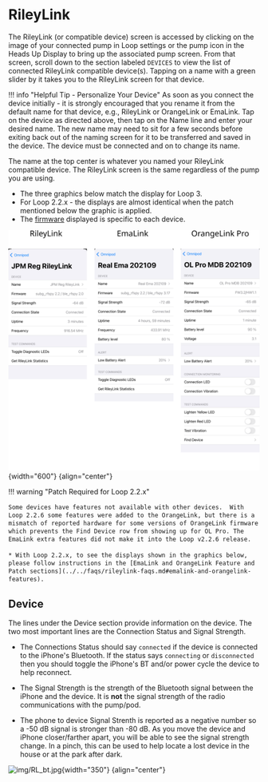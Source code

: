 # RileyLink

The RileyLink (or compatible device) screen is accessed by clicking on the image of your connected pump in Loop settings or the pump icon in the Heads Up Display to bring up the associated pump screen. From that screen, scroll down to the section labeled `DEVICES` to view the list of connected RileyLink compatible device(s). Tapping on a name with a green slider by it takes you to the RileyLink screen for that device.

!!! info "Helpful Tip - Personalize Your Device"
    As soon as you connect the device initially - it is strongly encouraged that you rename it from the default name for that device, e.g., RileyLink or OrangeLink or EmaLink. Tap on the device as directed above, then tap on the Name line and enter your desired name. The new name may need to sit for a few seconds before exiting back out of the naming screen for it to be transferred and saved in the device. The device must be connected and on to change its name.

The name at the top center is whatever you named your RileyLink compatible device. The RileyLink screen is the same regardless of the pump you are using.


* The three graphics below match the display for Loop 3. 
* For Loop 2.2.x - the displays are almost identical when the patch mentioned below the graphic is applied.
* The [firmware](../../faqs/rileylink-faqs.md#firmware-version) displayed is specific to each device. 


![example rileylink screens for riley, ema, orange for loop 3](img/rl-comp-loop-3.svg){width="600"}
{align="center"}


!!! warning "Patch Required for Loop 2.2.x"

    Some devices have features not available with other devices.  With Loop 2.2.6 some features were added to the OrangeLink, but there is a mismatch of reported hardware for some versions of OrangeLink firmware which prevents the Find Device row from showing up for OL Pro. The EmaLink extra features did not make it into the Loop v2.2.6 release.

    * With Loop 2.2.x, to see the displays shown in the graphics below, please follow instructions in the [EmaLink and OrangeLink Feature and Patch sections](../../faqs/rileylink-faqs.md#emalink-and-orangelink-features).

## Device

The lines under the Device section provide information on the device. The two most important lines are the Connection Status and Signal Strength.

* The Connections Status should say `connected` if the device is connected to the iPhone's Bluetooth. If the status says `connecting` or `disconnected` then you should toggle the iPhone's BT and/or power cycle the device to help reconnect.

* The Signal Strength is the strength of the Bluetooth signal between the iPhone and the device.  It is **not** the signal strength of the radio communications with the pump/pod.  

* The phone to device Signal Strenth is reported as a negative number so a -50&nbsp;dB signal is stronger than -80&nbsp;dB. As you move the device and iPhone closer/farther apart, you will be able to see the signal strength change. In a pinch, this can be used to help locate a lost device in the house or at the park after dark.

![img/RL_bt.jpg](img/RL_bt.jpg){width="350"}
{align="center"}
